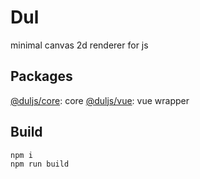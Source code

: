 # Dul

minimal canvas 2d renderer for js

## Packages

[@duljs/core](./packages/core): core
[@duljs/vue](./packages/vue): vue wrapper

## Build

```bash
npm i
npm run build
```
